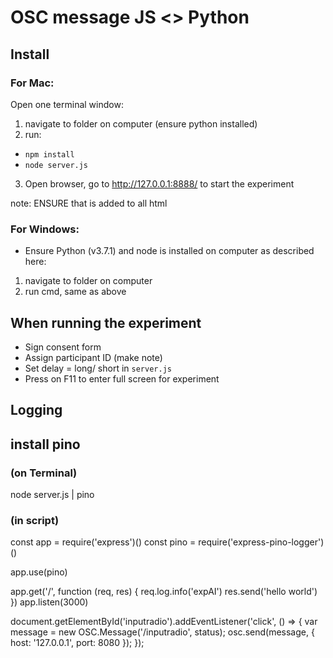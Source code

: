 # OSC message JS <> Python

## Install 
### For Mac:
Open one terminal window:
1. navigate to folder on computer (ensure python installed)
2. run: 
- `npm install`
- `node server.js` 
3. Open browser, go to http://127.0.0.1:8888/ to start the experiment

note: ENSURE that <script src="/js/osc.min.js"></script> is added to all html

### For Windows:
* Ensure Python (v3.7.1) and node is installed on computer as described here: 
1. navigate to folder on computer
2. run cmd, same as above

## When running the experiment
- Sign consent form
- Assign participant ID (make note)
- Set delay = long/ short in `server.js`
- Press on F11 to enter full screen for experiment

## Logging
## install pino
### (on Terminal)
node server.js | pino 
### (in script)
const app = require('express')()
const pino = require('express-pino-logger')()

app.use(pino)

app.get('/', function (req, res) {
req.log.info('expAI')
res.send('hello world')
})
app.listen(3000)

document.getElementById('inputradio').addEventListener('click', () => {
var message = new OSC.Message('/inputradio', status);
osc.send(message, { host: '127.0.0.1', port: 8080 });
});

 


